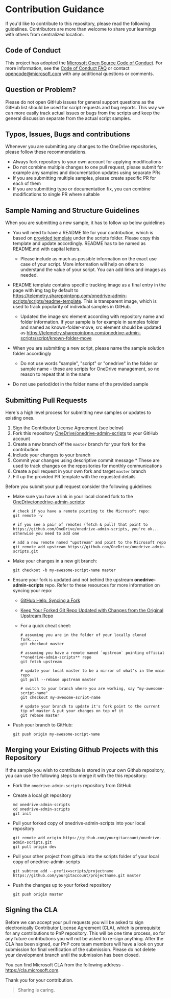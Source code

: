 # Contribution Guidance

If you'd like to contribute to this repository, please read the following guidelines. Contributors are more than welcome to share your learnings with others from centralized location.

## Code of Conduct

This project has adopted the [Microsoft Open Source Code of Conduct](https://opensource.microsoft.com/codeofconduct/).
For more information, see the [Code of Conduct FAQ](https://opensource.microsoft.com/codeofconduct/faq/) or contact [opencode@microsoft.com](mailto:opencode@microsoft.com) with any additional questions or comments.

## Question or Problem?

Please do not open GitHub issues for general support questions as the GitHub list should be used for script requests and bug reports. This way we can more easily track actual issues or bugs from the scripts and keep the general discussion separate from the actual script samples.

## Typos, Issues, Bugs and contributions

Whenever you are submitting any changes to the OneDrive repositories, please follow these recommendations.

* Always fork repository to your own account for applying modifications
* Do not combine multiple changes to one pull request, please submit for example any samples and documentation updates using separate PRs
* If you are submitting multiple samples, please create specific PR for each of them
* If you are submitting typo or documentation fix, you can combine modifications to single PR where suitable

## Sample Naming and Structure Guidelines

When you are submitting a new sample, it has to follow up below guidelines

* You will need to have a README file for your contribution, which is based on [provided template](../samples/README-template.md) under the scripts folder. Please copy this template and update accordingly. README has to be named as README.md with capital letters.
  * Please include as much as possible information on the exact use case of your script. More information will help on others to understand the value of your script. You can add links and images as needed.

* README template contains specific tracking image as a final entry in the page with img tag by default to https://telemetry.sharepointpnp.com/onedrive-admin-scripts/scripts/readme-template. This is transparent image, which is used to track popularity of individual samples in GitHub.

  * Updated the image src element according with repository name and folder information. If your sample is for example in samples folder and named as known-folder-move, src element should be updated as https://telemetry.sharepointpnp.com/onedrive-admin-scripts/script/known-folder-move

* When you are submitting a new script, please name the sample solution folder accordingly
  * Do not use words "sample", "script" or "onedrive" in the folder or sample name - these are scripts for OneDrive management, so no reason to repeat that in the name
  
* Do not use period/dot in the folder name of the provided sample

## Submitting Pull Requests

Here's a high level process for submitting new samples or updates to existing ones.

1. Sign the Contributor License Agreement (see below)
1. Fork this repository [OneDrive/onedrive-admin-scripts](https://github.com/OneDrive/onedrive-admin-scripts) to your GitHub account
1. Create a new branch off the `master` branch for your fork for the contribution
1. Include your changes to your branch
1. Commit your changes using descriptive commit message * These are used to track changes on the repositories for monthly communications
1. Create a pull request in your own fork and target `master` branch
1. Fill up the provided PR template with the requested details

Before you submit your pull request consider the following guidelines:

* Make sure you have a link in your local cloned fork to the [OneDrive/onedrive-admin-scripts](https://github.com/OneDrive/onedrive-admin-scripts):

  ```shell
  # check if you have a remote pointing to the Microsoft repo:
  git remote -v

  # if you see a pair of remotes (fetch & pull) that point to https://github.com/OneDrive/onedrive-admin-scripts, you're ok... otherwise you need to add one

  # add a new remote named "upstream" and point to the Microsoft repo
  git remote add upstream https://github.com/OneDrive/onedrive-admin-scripts.git
  ```

* Make your changes in a new git branch:

  ```shell
  git checkout -b my-awesome-script-name master
  ```

* Ensure your fork is updated and not behind the upstream **onedrive-admin-scripts** repo. Refer to these resources for more information on syncing your repo:
  * [GitHub Help: Syncing a Fork](https://help.github.com/articles/syncing-a-fork/)
  * [Keep Your Forked Git Repo Updated with Changes from the Original Upstream Repo](http://www.andrewconnell.com/blog/keep-your-forked-git-repo-updated-with-changes-from-the-original-upstream-repo)
  * For a quick cheat sheet:

    ```shell
    # assuming you are in the folder of your locally cloned fork....
    git checkout master

    # assuming you have a remote named `upstream` pointing official **onedrive-admin-scripts** repo
    git fetch upstream

    # update your local master to be a mirror of what's in the main repo
    git pull --rebase upstream master

    # switch to your branch where you are working, say "my-awesome-script-name"
    git checkout my-awesome-script-name

    # update your branch to update it's fork point to the current tip of master & put your changes on top of it
    git rebase master
    ```

* Push your branch to GitHub:

  ```shell
  git push origin my-awesome-script-name
  ```

## Merging your Existing Github Projects with this Repository

If the sample you wish to contribute is stored in your own Github repository, you can use the following steps to merge it with the this repository:

* Fork the `onedrive-admin-scripts` repository from GitHub
* Create a local git repository

    ```shell
    md onedrive-admin-scripts
    cd onedrive-admin-scripts
    git init
    ```

* Pull your forked copy of onedrive-admin-scripts into your local repository

    ```shell
    git remote add origin https://github.com/yourgitaccount/onedrive-admin-scripts.git
    git pull origin dev
    ```

* Pull your other project from github into the scripts folder of your local copy of onedrive-admin-scripts

    ```shell
    git subtree add --prefix=scripts/projectname https://github.com/yourgitaccount/projectname.git master
    ```

* Push the changes up to your forked repository

    ```shell
    git push origin master
    ```

## Signing the CLA

Before we can accept your pull requests you will be asked to sign electronically Contributor License Agreement (CLA), which is prerequisite for any contributions to PnP repository. This will be one time process, so for any future contributions you will not be asked to re-sign anything. After the CLA has been signed, our PnP core team members will have a look on your submission for final verification of the submission. Please do not delete your development branch until the submission has been closed.

You can find Microsoft CLA from the following address - https://cla.microsoft.com. 

Thank you for your contribution.

> Sharing is caring.

